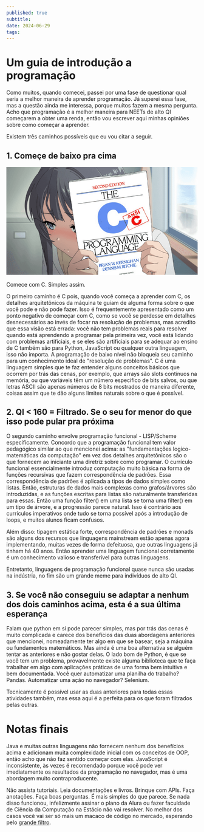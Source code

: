 ```yaml
---
published: true
subtitle: 
date: 2024-06-29
tags: 
---
```


# Um guia de introdução a programação

Como muitos, quando comecei, passei por uma fase de questionar qual seria a melhor maneira de aprender programação. Já superei essa fase, mas a questão ainda me interessa, porque muitos fazem a mesma pergunta. Acho que programação é a melhor maneira para NEETs de alto QI começarem a obter uma renda, então vou escrever aqui minhas opiniões sobre como começar a aprender.

Existem três caminhos possíveis que eu vou citar a seguir.

## 1. Começe de baixo pra cima

![](/images/animec.png)

Comece com C. Simples assim.

O primeiro caminho é C pois, quando você começa a aprender com C, os detalhes arquitetônicos da máquina te guiam de alguma forma sobre o que você pode e não pode fazer. Isso é frequentemente apresentado como um ponto negativo de começar com C, como se você se perdesse em detalhes desnecessários ao invés de focar na resolução de problemas, mas acredito que essa visão está errada: você não tem problemas reais para resolver quando está aprendendo a programar pela primeira vez, você está lidando com problemas artificiais, e se eles são artificiais para se adequar ao ensino de C também são para Python, JavaScript ou qualquer outra linguagem, isso não importa. A programação de baixo nível não bloqueia seu caminho para um conhecimento ideal de "resolução de problemas". C é uma linguagem simples que te faz entender alguns conceitos básicos que ocorrem por trás das cenas, por exemplo, que arrays são slots contínuos na memória, ou que variáveis têm um número específico de bits salvos, ou que letras ASCII são apenas números de 8 bits mostrados de maneira diferente, coisas assim que te dão alguns limites naturais sobre o que é possível.

## 2. QI < 160 = Filtrado. Se o seu for menor do que isso pode pular pra próxima

O segundo caminho envolve programação funcional - LISP/Scheme especificamente. Concordo que a programação funcional tem valor pedagógico similar ao que mencionei acima: as "fundamentações logico-matemáticas da computação" em vez dos detalhes arquitetônicos são o que fornecem ao iniciante uma diretriz sobre como programar. O currículo funcional essencialmente introduz computação muito básica na forma de funções recursivas que fazem correspondência de padrões. Essa correspondência de padrões é aplicada a tipos de dados simples como listas. Então, estruturas de dados mais complexas como grafos/árvores são introduzidas, e as funções escritas para listas são naturalmente transferidas para essas. Então uma função filter() em uma lista se torna uma filter() em um tipo de árvore, e a progressão parece natural. Isso é contrário aos currículos imperativos onde tudo se torna possível após a introdução de loops, e muitos alunos ficam confusos.

Além disso: tipagem estática forte, correspondência de padrões e monads são alguns dos recursos que linguagens mainstream estão apenas agora implementando, muitas vezes de forma defeituosa, que outras linguagens já tinham há 40 anos. Então aprender uma linguagem funcional corretamente é um conhecimento valioso e transferível para outras linguagens. 

Entretanto, linguagens de programação funcional quase nunca são usadas na indústria, no fim são um grande meme para indivíduos de alto QI. 

## 3. Se você não conseguiu se adaptar a nenhum dos dois caminhos acima, esta é a sua última esperança

Falam que python em si pode parecer simples, mas por trás das cenas é muito complicada e carece dos benefícios das duas abordagens anteriores que mencionei, nomeadamente ter algo em que se basear, seja a máquina ou fundamentos matemáticos. Mas ainda é uma boa alternativa se alguém tentar as anteriores e não gostar delas. O lado bom de Python, é que se você tem um problema, provavelmente existe alguma biblioteca que te faça trabalhar em algo com aplicações práticas de uma forma bem intuitiva e bem documentada. Você quer automatizar uma planilha do trabalho? Pandas. Automatizar uma ação no navegador? Selenium.

Tecnicamente é possível usar as duas anteriores para todas essas atividades também, mas essa aqui é a perfeita para os que foram filtrados pelas outras.

# Notas finais

Java e muitas outras linguagens não fornecem nenhum dos benefícios acima e adicionam muita complexidade inicial com os conceitos de OOP, então acho que não faz sentido começar com elas. JavaScript é inconsistente, às vezes é recomendado porque você pode ver imediatamente os resultados da programação no navegador, mas é uma abordagem muito contraproducente.

Não assista tutoriais. Leia documentações e livros. Brinque com APIs. Faça anotações. Faça boas perguntas. É mais simples do que parece. Se nada disso funcionou, infelizmente assinar o plano da Alura ou fazer faculdade de Ciência da Computação na Estácio não vai resolver. No melhor dos casos você vai ser só mais um macaco de código no mercado, esperando pelo [grande filtro](https://pt.wikipedia.org/wiki/Teoria_populacional_malthusiana).